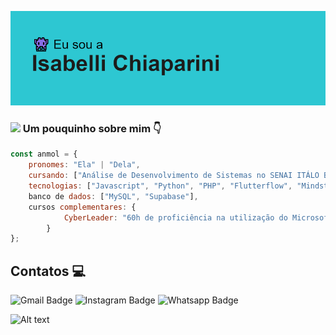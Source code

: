 ![Texto Alternativo](header.png)

### <img src="https://media.giphy.com/media/VgCDAzcKvsR6OM0uWg/giphy.gif" width="50"> Um pouquinho sobre mim 👇
```javascript
const anmol = {
    pronomes: "Ela" | "Dela",
    cursando: ["Análise de Desenvolvimento de Sistemas no SENAI ITÁLO BOLOGNA"],
    tecnologias: ["Javascript", "Python", "PHP", "Flutterflow", "Mindstorm EV3", "Microbit"],
    banco de dados: ["MySQL", "Supabase"],
    cursos complementares: {
            CyberLeader: "60h de proficiência na utilização do Microsoft Office 365",
        }
};
```
<h2>Contatos 💻</h2>

![Gmail Badge](https://img.shields.io/badge/Gmail-D14836?style=for-the-badge&logo=gmail&logoColor=white)
![Instagram Badge](https://img.shields.io/badge/Instagram-E4405F?style=for-the-badge&logo=instagram&logoColor=white)
![Whatsapp Badge](https://img.shields.io/badge/WhatsApp-25D366?style=for-the-badge&logo=whatsapp&logoColor=white)

![Alt text](https://spotify-recently-played-readme.vercel.app/api?user=31cneq2tvgzqg4h45plegindih6i)
